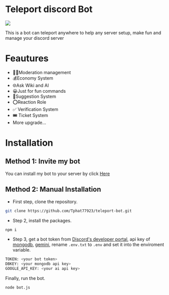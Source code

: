# Teleport discord Bot
![](https://api.checklyhq.com/v1/badges/checks/5a21e47c-e4a1-46a3-8c0e-d64006886cb1?style=flat&theme=default&responseTime=true)

This is a bot can teleport anywhere to help any server setup, make fun and manage your discord server
# Feautures
+ 👮‍♂️Moderation management
+ 💰Economy System
+ 🌐Ask Wiki and AI
+ 😀Just for fun commands
+ 💭Suggestion System
+ ⭕Reaction Role
+ ✅ Verification System
+ 🎟 Ticket System
+ More upgrade...
# Installation
## Method 1: Invite my bot
You can install my bot to your server by click [Here](https://tphat77923.github.io/teleport/invite.html)

## Method 2: Manual Installation
+ First step, clone the repository.
```bash
git clone https://github.com/Tphat77923/teleport-bot.git
```

+ Step 2, install the packages.
```bash
npm i 
```

+ Step 3, get a bot token from [Discord's developer portal](https://discord.com/developers/applications), api key of [mongodb](https://www.mongodb.com/), [gemini](https://aistudio.google.com), rename `.env.txt` to `.env` and set it into the enviroment variable.
```bash
TOKEN: <your bot token>
DBKEY: <your mongodb api key>
GOOGLE_API_KEY: <your ai api key>
```

Finally, run the bot.
```bash
node bot.js
```
